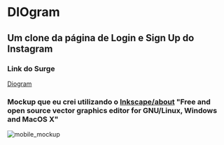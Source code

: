 # DIOgram 

## Um clone da página de Login e Sign Up do Instagram

### Link do Surge

[Diogram](https://cool-range.surge.sh/)

### Mockup que eu crei utilizando o [Inkscape/about](https://inkscape.org/about/) "Free and open source vector graphics editor for GNU/Linux, Windows and MacOS X"

![mobile_mockup](https://user-images.githubusercontent.com/35894743/138530002-d609448c-fb62-4ea3-9ee3-fda9714399de.png)
